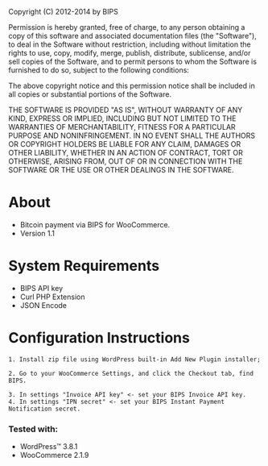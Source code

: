 Copyright (C) 2012-2014 by BIPS

Permission is hereby granted, free of charge, to any person obtaining a copy
of this software and associated documentation files (the "Software"), to deal
in the Software without restriction, including without limitation the rights
to use, copy, modify, merge, publish, distribute, sublicense, and/or sell
copies of the Software, and to permit persons to whom the Software is
furnished to do so, subject to the following conditions:

The above copyright notice and this permission notice shall be included in
all copies or substantial portions of the Software.

THE SOFTWARE IS PROVIDED "AS IS", WITHOUT WARRANTY OF ANY KIND, EXPRESS OR
IMPLIED, INCLUDING BUT NOT LIMITED TO THE WARRANTIES OF MERCHANTABILITY,
FITNESS FOR A PARTICULAR PURPOSE AND NONINFRINGEMENT. IN NO EVENT SHALL THE
AUTHORS OR COPYRIGHT HOLDERS BE LIABLE FOR ANY CLAIM, DAMAGES OR OTHER
LIABILITY, WHETHER IN AN ACTION OF CONTRACT, TORT OR OTHERWISE, ARISING FROM,
OUT OF OR IN CONNECTION WITH THE SOFTWARE OR THE USE OR OTHER DEALINGS IN
THE SOFTWARE.

About
=====
+ Bitcoin payment via BIPS for WooCommerce.
+ Version 1.1

System Requirements
===================
+ BIPS API key
+ Curl PHP Extension
+ JSON Encode
  
Configuration Instructions
==========================
    1. Install zip file using WordPress built-in Add New Plugin installer;

    2. Go to your WooCommerce Settings, and click the Checkout tab, find BIPS.
  
    3. In settings "Invoice API key" <- set your BIPS Invoice API key.
    4. In settings "IPN secret" <- set your BIPS Instant Payment Notification secret.

### Tested with:

+ WordPress™ 3.8.1
+ WooCommerce 2.1.9